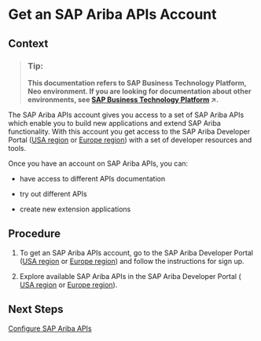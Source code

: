 <!-- loiof7dbeb26531140e7bab57170a24e3701 -->

# Get an SAP Ariba APIs Account



## Context

> ### Tip:  
> **This documentation refers to SAP Business Technology Platform, Neo environment. If you are looking for documentation about other environments, see [SAP Business Technology Platform](https://help.sap.com/viewer/65de2977205c403bbc107264b8eccf4b/Cloud/en-US/6a2c1ab5a31b4ed9a2ce17a5329e1dd8.html "SAP Business Technology Platform (SAP BTP) is an integrated offering comprised of four technology portfolios: database and data management, application development and integration, analytics, and intelligent technologies. The platform offers users the ability to turn data into business value, compose end-to-end business processes, and build and extend SAP applications quickly.") :arrow_upper_right:.**

The SAP Ariba APIs account gives you access to a set of SAP Ariba APIs which enable you to build new applications and extend SAP Ariba functionality. With this account you get access to the SAP Ariba Developer Portal \([USA region](https://developer.ariba.com/api/) or [Europe region](https://eu.developer.ariba.com/api/)\) with a set of developer resources and tools.

Once you have an account on SAP Ariba APIs, you can:

-   have access to different APIs documentation

-   try out different APIs

-   create new extension applications




<a name="loiof7dbeb26531140e7bab57170a24e3701__steps_ikw_tcp_p1b"/>

## Procedure

1.  To get an SAP Ariba APIs account, go to the SAP Ariba Developer Portal \([USA region](https://developer.ariba.com/api/) or [Europe region](https://eu.developer.ariba.com/api/)\) and follow the instructions for sign up.

2.  Explore available SAP Ariba APIs in the SAP Ariba Developer Portal \( [USA region](https://developer.ariba.com/api/) or [Europe region](https://eu.developer.ariba.com/api/)\).




<a name="loiof7dbeb26531140e7bab57170a24e3701__postreq_wct_p4w_d1b"/>

## Next Steps

[Configure SAP Ariba APIs](configure-sap-ariba-apis-c523842.md)

